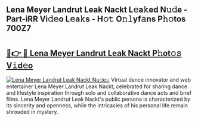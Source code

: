 ## Lena Meyer Landrut Leak Nackt L𝚎a𝚔ed N𝚞𝚍e - Part-iRR Vi𝚍𝚎o L𝚎a𝚔s - H𝚘𝚝 O𝚗𝚕yf𝚊ns P𝚑𝚘tos 700Z7

# <h2><a href="http://kf2xj8.oniu.top/?m=Lena+Meyer+Landrut+Leak+Nackt">🔗👉 🔴 Lena Meyer Landrut Leak Nackt P𝚑ot𝚘𝚜 V𝚒d𝚎o</a></h2>

[![Lena Meyer Landrut Leak Nackt Nu𝚍e𝚜](https://i.imgur.com/0qMVB7G.gif)](http://kf2xj8.oniu.top/?m=Lena+Meyer+Landrut+Leak+Nackt)
Virtual dance innovator and web entertainer Lena Meyer Landrut Leak Nackt, celebrated for sharing dance and lifestyle inspiration through solo and collaborative dance acts and brief films. Lena Meyer Landrut Leak Nackt's public persona is characterized by its sincerity and openness, while the intricacies of his personal life remain shrouded in mystery.  
